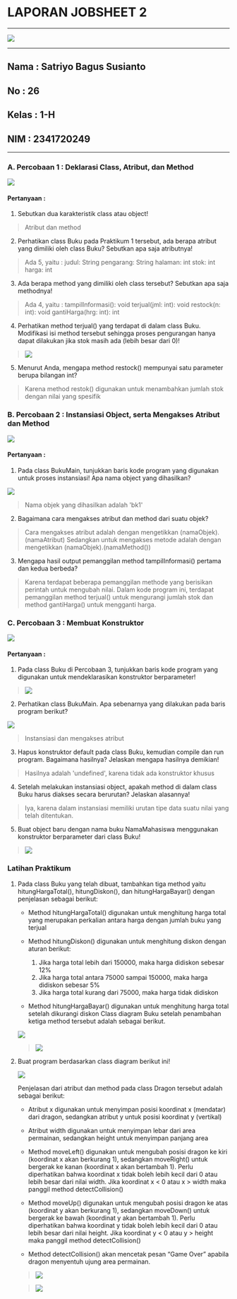 # **LAPORAN JOBSHEET 2**

---

<img src = "POLINEMA-LOGO.png">

---

## Nama    : Satriyo Bagus Susianto
## No      : 26
## Kelas   : 1-H
## NIM     : 2341720249

---

### A. Percobaan 1 : Deklarasi Class, Atribut, dan Method

<img src = "image-5.png">

#### Pertanyaan :
1. Sebutkan dua karakteristik class atau object!

> Atribut dan method

2. Perhatikan class Buku pada Praktikum 1 tersebut, ada berapa atribut yang dimiliki oleh class 
Buku? Sebutkan apa saja atributnya!

> Ada 5, yaitu :
> judul: String
> pengarang: String
> halaman: int
> stok: int
> harga: int

3. Ada berapa method yang dimiliki oleh class tersebut? Sebutkan apa saja methodnya!

> Ada 4, yaitu :
> tampilInformasi(): void
> terjual(jml: int): void
> restock(n: int): void
> gantiHarga(hrg: int): int

4. Perhatikan method terjual() yang terdapat di dalam class Buku. Modifikasi isi method tersebut 
sehingga proses pengurangan hanya dapat dilakukan jika stok masih ada (lebih besar dari 0)!

> <img src = "image-6.png">

5. Menurut Anda, mengapa method restock() mempunyai satu parameter berupa bilangan int?

> Karena method restok() digunakan untuk menambahkan jumlah stok dengan nilai yang spesifik

### B. Percobaan 2 : Instansiasi Object, serta Mengakses Atribut dan Method

<img src = "image-7.png">

#### Pertanyaan :
1. Pada class BukuMain, tunjukkan baris kode program yang digunakan untuk proses instansiasi!
Apa nama object yang dihasilkan?

<img src = "image-3.png">

> Nama objek yang dihasilkan adalah 'bk1'

2. Bagaimana cara mengakses atribut dan method dari suatu objek?

> Cara mengakses atribut adalah dengan mengetikkan (namaObjek).(namaAtribut)
Sedangkan untuk mengakses metode adalah dengan mengetikkan (namaObjek).(namaMethod())

3. Mengapa hasil output pemanggilan method tampilInformasi() pertama dan kedua berbeda?

> Karena terdapat beberapa pemanggilan methode yang berisikan perintah untuk mengubah nilai. 
Dalam kode program ini, terdapat pemanggilan method terjual() untuk mengurangi jumlah stok dan method gantiHarga() untuk mengganti harga.

### C. Percobaan 3 : Membuat Konstruktor

<img src = "image-8.png">

#### Pertanyaan :
1. Pada class Buku di Percobaan 3, tunjukkan baris kode program yang digunakan untuk 
mendeklarasikan konstruktor berparameter!

> <img src = "image-4.png">

2. Perhatikan class BukuMain. Apa sebenarnya yang dilakukan pada baris program berikut?

<img src = "image.png">

> Instansiasi dan mengakses atribut

3. Hapus konstruktor default pada class Buku, kemudian compile dan run program. Bagaimana 
hasilnya? Jelaskan mengapa hasilnya demikian!

> Hasilnya adalah 'undefined', karena tidak ada konstruktor khusus

4. Setelah melakukan instansiasi object, apakah method di dalam class Buku harus diakses 
secara berurutan? Jelaskan alasannya!

> Iya, karena dalam instansiasi memiliki urutan tipe data suatu nilai yang telah ditentukan.

5. Buat object baru dengan nama buku NamaMahasiswa menggunakan konstruktor 
berparameter dari class Buku!

> <img src = "image-9.png">

### Latihan Praktikum
1. Pada class Buku yang telah dibuat, tambahkan tiga method yaitu hitungHargaTotal(), 
hitungDiskon(), dan hitungHargaBayar() dengan penjelasan sebagai berikut:
    * Method hitungHargaTotal() digunakan untuk menghitung harga total yang merupakan perkalian antara harga dengan jumlah buku yang terjual

    * Method hitungDiskon() digunakan untuk menghitung diskon dengan aturan berikut:
        1. Jika harga total lebih dari 150000, maka harga didiskon sebesar 12%
        2. Jika harga total antara 75000 sampai 150000, maka harga didiskon sebesar 5%
        3. Jika harga total kurang dari 75000, maka harga tidak didiskon

    * Method hitungHargaBayar() digunakan untuk menghitung harga total setelah dikurangi diskon Class diagram Buku setelah penambahan ketiga method tersebut adalah sebagai berikut.

    <img src = "image-1.png">

    > <img src = "image-10.png">

2. Buat program berdasarkan class diagram berikut ini!

    <img src = "image-2.png">

    Penjelasan dari atribut dan method pada class Dragon tersebut adalah sebagai berikut:
    * Atribut x digunakan untuk menyimpan posisi koordinat x (mendatar) dari dragon, sedangkan atribut y untuk posisi koordinat y (vertikal)

    * Atribut width digunakan untuk menyimpan lebar dari area permainan, sedangkan height untuk menyimpan panjang area

    * Method moveLeft() digunakan untuk mengubah posisi dragon ke kiri (koordinat x akan berkurang 1), sedangkan moveRight() 
    untuk bergerak ke kanan (koordinat x akan bertambah 1). Perlu diperhatikan bahwa koordinat x tidak boleh lebih kecil dari 0 atau 
    lebih besar dari nilai width. Jika koordinat x < 0 atau x > width maka panggil method detectCollision()

    * Method moveUp() digunakan untuk mengubah posisi dragon ke atas (koordinat y akan 
berkurang 1), sedangkan moveDown() untuk bergerak ke bawah (koordinat y akan bertambah 1). Perlu diperhatikan bahwa koordinat y tidak boleh lebih kecil dari 0 atau lebih besar dari nilai height. Jika koordinat y < 0 atau y > height maka panggil method detectCollision()

    * Method detectCollision() akan mencetak pesan “Game Over” apabila dragon menyentuh ujung area permainan.

    > <img src = "image-11.png">

    > <img src = "image-12.png">


